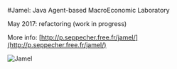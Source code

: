 #Jamel: Java Agent-based MacroEconomic Laboratory

May 2017: refactoring (work in progress)

More info: [http://p.seppecher.free.fr/jamel/](http://p.seppecher.free.fr/jamel/)

![Jamel](http://p.seppecher.free.fr/jamel/util/github.jpg "Jamel")
